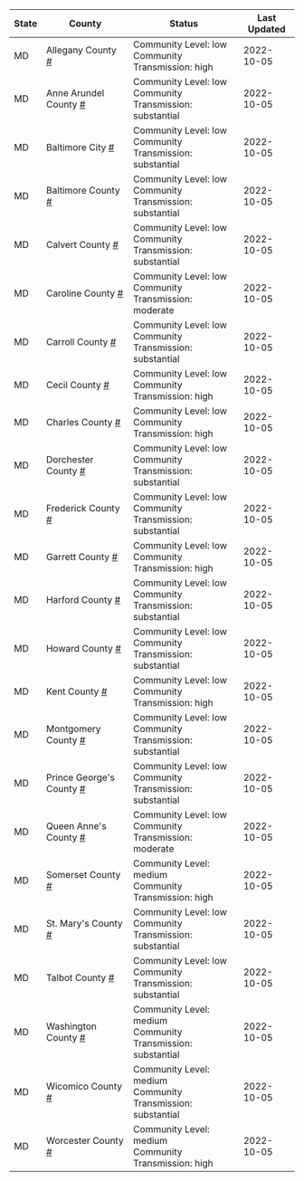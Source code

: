 State | County | Status | Last Updated
--- | --- | --- | --- 
MD | Allegany County <a href="#allegany_county">#</a> | <a name="allegany_county"></a>Community Level: low<br/>Community Transmission: high | 2022-10-05
MD | Anne Arundel County <a href="#anne_arundel_county">#</a> | <a name="anne_arundel_county"></a>Community Level: low<br/>Community Transmission: substantial | 2022-10-05
MD | Baltimore City <a href="#baltimore_city">#</a> | <a name="baltimore_city"></a>Community Level: low<br/>Community Transmission: substantial | 2022-10-05
MD | Baltimore County <a href="#baltimore_county">#</a> | <a name="baltimore_county"></a>Community Level: low<br/>Community Transmission: substantial | 2022-10-05
MD | Calvert County <a href="#calvert_county">#</a> | <a name="calvert_county"></a>Community Level: low<br/>Community Transmission: substantial | 2022-10-05
MD | Caroline County <a href="#caroline_county">#</a> | <a name="caroline_county"></a>Community Level: low<br/>Community Transmission: moderate | 2022-10-05
MD | Carroll County <a href="#carroll_county">#</a> | <a name="carroll_county"></a>Community Level: low<br/>Community Transmission: substantial | 2022-10-05
MD | Cecil County <a href="#cecil_county">#</a> | <a name="cecil_county"></a>Community Level: low<br/>Community Transmission: high | 2022-10-05
MD | Charles County <a href="#charles_county">#</a> | <a name="charles_county"></a>Community Level: low<br/>Community Transmission: high | 2022-10-05
MD | Dorchester County <a href="#dorchester_county">#</a> | <a name="dorchester_county"></a>Community Level: low<br/>Community Transmission: substantial | 2022-10-05
MD | Frederick County <a href="#frederick_county">#</a> | <a name="frederick_county"></a>Community Level: low<br/>Community Transmission: substantial | 2022-10-05
MD | Garrett County <a href="#garrett_county">#</a> | <a name="garrett_county"></a>Community Level: low<br/>Community Transmission: high | 2022-10-05
MD | Harford County <a href="#harford_county">#</a> | <a name="harford_county"></a>Community Level: low<br/>Community Transmission: substantial | 2022-10-05
MD | Howard County <a href="#howard_county">#</a> | <a name="howard_county"></a>Community Level: low<br/>Community Transmission: substantial | 2022-10-05
MD | Kent County <a href="#kent_county">#</a> | <a name="kent_county"></a>Community Level: low<br/>Community Transmission: high | 2022-10-05
MD | Montgomery County <a href="#montgomery_county">#</a> | <a name="montgomery_county"></a>Community Level: low<br/>Community Transmission: substantial | 2022-10-05
MD | Prince George's County <a href="#prince_george's_county">#</a> | <a name="prince_george's_county"></a>Community Level: low<br/>Community Transmission: substantial | 2022-10-05
MD | Queen Anne's County <a href="#queen_anne's_county">#</a> | <a name="queen_anne's_county"></a>Community Level: low<br/>Community Transmission: moderate | 2022-10-05
MD | Somerset County <a href="#somerset_county">#</a> | <a name="somerset_county"></a>Community Level: medium<br/>Community Transmission: high | 2022-10-05
MD | St. Mary's County <a href="#st._mary's_county">#</a> | <a name="st._mary's_county"></a>Community Level: low<br/>Community Transmission: substantial | 2022-10-05
MD | Talbot County <a href="#talbot_county">#</a> | <a name="talbot_county"></a>Community Level: low<br/>Community Transmission: substantial | 2022-10-05
MD | Washington County <a href="#washington_county">#</a> | <a name="washington_county"></a>Community Level: medium<br/>Community Transmission: substantial | 2022-10-05
MD | Wicomico County <a href="#wicomico_county">#</a> | <a name="wicomico_county"></a>Community Level: medium<br/>Community Transmission: substantial | 2022-10-05
MD | Worcester County <a href="#worcester_county">#</a> | <a name="worcester_county"></a>Community Level: medium<br/>Community Transmission: high | 2022-10-05

